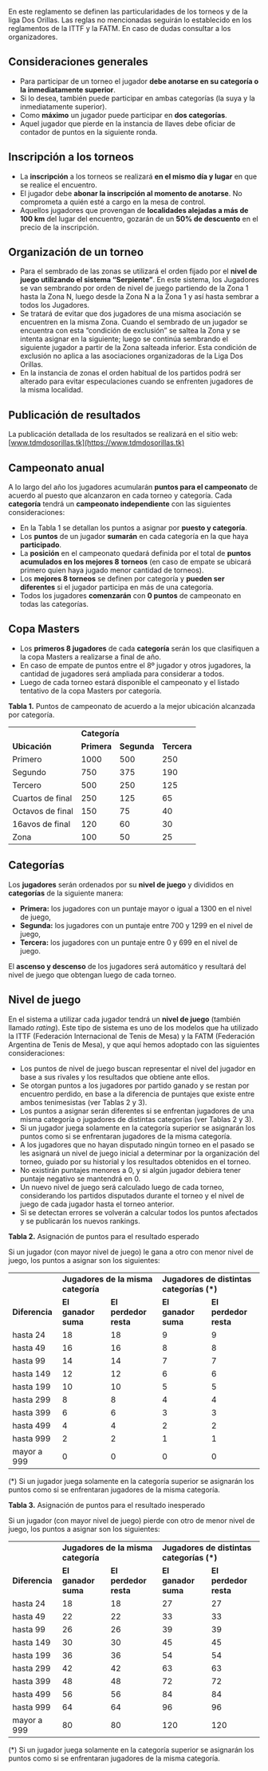 <!-- # Reglamento - Liga Dos Orillas 2022 -->

En este reglamento se definen las particularidades de los torneos y de la liga Dos Orillas. Las reglas no mencionadas seguirán lo establecido en los reglamentos de la ITTF y la FATM. En caso de dudas consultar a los organizadores.

## Consideraciones generales

* Para participar de un torneo el jugador **debe anotarse en su categoría o la inmediatamente superior**.
* Si lo desea, también puede participar en ambas categorías (la suya y la  inmediatamente superior).
* Como **máximo** un jugador puede participar en **dos categorías**.
* Aquel jugador que pierde en la instancia de llaves debe oficiar de contador de puntos en la siguiente ronda.

## Inscripción a los torneos

* La **inscripción** a los torneos se realizará **en el mismo día y lugar** en que se realice el encuentro.
* El jugador debe **abonar la inscripción al momento de anotarse**. No comprometa a quién esté a cargo en la mesa de control.
* Aquellos jugadores que provengan de **localidades alejadas a más de 100 km** del lugar del encuentro, gozarán de un **50% de descuento** en el precio de la inscripción.

## Organización de un torneo

* Para el sembrado de las zonas se utilizará el orden fijado por el **nivel de juego utilizando el sistema “Serpiente”**. En este sistema, los Jugadores se van sembrando por orden de nivel de juego partiendo de la Zona 1 hasta la Zona N, luego desde la Zona N a la Zona 1 y así hasta sembrar a todos los Jugadores.
* Se tratará de evitar que dos jugadores de una misma asociación se encuentren en la misma Zona. Cuando el sembrado de un jugador se encuentra con esta “condición de exclusión” se saltea la Zona y se intenta asignar en la siguiente; luego se continúa sembrando el siguiente jugador a partir de la Zona salteada inferior. Esta condición de exclusión no aplica a las asociaciones organizadoras de la Liga Dos Orillas.
* En la instancia de zonas el orden habitual de los partidos podrá ser alterado para evitar especulaciones cuando se enfrenten jugadores de la misma localidad.

## Publicación de resultados

La publicación detallada de los resultados se realizará en el sitio web: [www.tdmdosorillas.tk](https://www.tdmdosorillas.tk)

## Campeonato anual

A lo largo del año los jugadores acumularán **puntos para el campeonato** de acuerdo al puesto que alcanzaron en cada torneo y categoría. Cada **categoría** tendrá un **campeonato independiente** con las siguientes consideraciones:

* En la Tabla 1 se detallan los puntos a asignar por **puesto y categoría**.
* Los **puntos** de un jugador **sumarán** en cada categoría en la que haya **participado**.
* La **posición** en el campeonato quedará definida por el total de **puntos acumulados en los mejores 8** **torneos** (en caso de empate se ubicará primero quien haya jugado menor cantidad de torneos).
* Los **mejores 8 torneos** se definen por categoría y **pueden ser diferentes** si el jugador participa en más de una categoría.
* Todos los jugadores **comenzarán** con **0 puntos** de campeonato en todas las categorías.

## Copa Masters

* Los **primeros 8 jugadores** de cada **categoría** serán los que clasifiquen a la copa Masters a realizarse a final de año.
* En caso de empate de puntos entre el 8º jugador y otros jugadores, la cantidad de jugadores será ampliada para considerar a todos.
* Luego de cada torneo estará disponible el campeonato y el listado tentativo de la copa Masters por categoría.

**Tabla 1.** Puntos de campeonato de acuerdo a la mejor ubicación alcanzada por categoría.

<table>
  <tr>
   <td></td>
   <td colspan="3" ><strong>Categoría</strong></td>
  </tr>
  <tr>
   <td><strong>Ubicación</strong></td>
   <td><strong>Primera</strong></td>
   <td><strong>Segunda</strong></td>
   <td><strong>Tercera</strong></td>
  </tr>
  <tr>
   <td>Primero</td><td>1000</td><td>500</td><td>250</td>
  </tr>
  <tr>
   <td>Segundo</td><td>750</td><td>375</td><td>190</td>
  </tr>
  <tr>
   <td>Tercero</td><td>500</td><td>250</td><td>125</td>
  </tr>
  <tr>
   <td>Cuartos de final</td><td>250</td><td>125</td><td>65</td>
  </tr>
  <tr>
   <td>Octavos de final</td><td>150</td><td>75</td><td>40</td>
  </tr>
  <tr>
   <td>16avos de final</td><td>120</td><td>60</td><td>30</td>
  </tr>
  <tr>
   <td>Zona</td><td>100</td><td>50</td><td>25</td>
  </tr>
</table>

## Categorías

Los **jugadores** serán ordenados por su **nivel de juego** y divididos en **categorías** de la siguiente manera:

* **Primera:** los jugadores con un puntaje mayor o igual a 1300 en el nivel de juego,
* **Segunda:** los jugadores con un puntaje entre 700 y 1299 en el nivel de juego,
* **Tercera:** los jugadores con un puntaje entre 0 y 699 en el nivel de juego.

El **ascenso y descenso** de los jugadores será automático y resultará del nivel de juego que obtengan luego de cada torneo.

## Nivel de juego

En el sistema a utilizar cada jugador tendrá un **nivel de juego** (también llamado _rating_). Este tipo de sistema es uno de los modelos que ha utilizado la ITTF (Federación Internacional de Tenis de Mesa) y la FATM (Federación Argentina de Tenis de Mesa), y que aquí hemos adoptado con las siguientes consideraciones:

* Los puntos de nivel de juego buscan representar el nivel del jugador en base a sus rivales y los resultados que obtiene ante ellos.
* Se otorgan puntos a los jugadores por partido ganado y se restan por encuentro perdido, en base a la diferencia de puntajes que existe entre ambos tenimesistas (ver Tablas 2 y 3).
* Los puntos a asignar serán diferentes si se enfrentan jugadores de una misma categoría o jugadores de distintas categorías (ver Tablas 2 y 3).
* Si un jugador juega solamente en la categoría superior se asignarán los puntos como si se enfrentaran jugadores de la misma categoría.
* A los jugadores que no hayan disputado ningún torneo en el pasado se les asignará un nivel de juego inicial a determinar por la organización del torneo, guiado por su historial y los resultados obtenidos en el torneo.
* No existirán puntajes menores a 0, y si algún jugador debiera tener puntaje negativo se mantendrá en 0.
* Un nuevo nivel de juego será calculado luego de cada torneo, considerando los partidos disputados durante el torneo y el nivel de juego de cada jugador hasta el torneo anterior.
* Si se detectan errores se volverán a calcular todos los puntos afectados y se publicarán los nuevos rankings.

**Tabla 2.** Asignación de puntos para el resultado esperado

Si un jugador (con mayor nivel de juego) le gana a otro con menor nivel de juego, los puntos a asignar son los siguientes:

<table>
  <tr>
   <td></td>
   <td colspan="2" ><strong>Jugadores de la misma categoría</strong></td>
   <td colspan="2" ><strong>Jugadores de distintas categorías (*)</strong></td>
  </tr>
  <tr>
   <td><strong>Diferencia</strong></td>
   <td><strong>El ganador suma</strong></td>
   <td><strong>El perdedor resta</strong></td>
   <td><strong>El ganador suma</strong></td>
   <td><strong>El perdedor resta</strong></td>
  </tr>
  <tr>
   <td>hasta 24</td><td>18</td><td>18</td><td>9</td><td>9</td>
  </tr>
  <tr>
   <td>hasta 49</td><td>16</td><td>16</td><td>8</td><td>8</td>
  </tr>
  <tr>
   <td>hasta 99</td><td>14</td><td>14</td><td>7</td><td>7</td>
  </tr>
  <tr>
   <td>hasta 149</td><td>12</td><td>12</td><td>6</td><td>6</td>
  </tr>
  <tr>
   <td>hasta 199</td><td>10</td><td>10</td><td>5</td><td>5</td>
  </tr>
  <tr>
   <td>hasta 299</td><td>8</td><td>8</td><td>4</td><td>4</td>
  </tr>
  <tr>
   <td>hasta 399</td><td>6</td><td>6</td><td>3</td><td>3</td>
  </tr>
  <tr>
   <td>hasta 499</td><td>4</td><td>4</td><td>2</td><td>2</td>
  </tr>
  <tr>
   <td>hasta 999</td><td>2</td><td>2</td><td>1</td><td>1</td>
  </tr>
  <tr>
   <td>mayor a 999</td><td>0</td><td>0</td><td>0</td><td>0</td>
  </tr>
</table>

(*) Si un jugador juega solamente en la categoría superior se asignarán los puntos como si se enfrentaran jugadores de la misma categoría.

**Tabla 3.** Asignación de puntos para el resultado inesperado

Si un jugador (con mayor nivel de juego) pierde con otro de menor nivel de juego, los puntos a asignar son los siguientes:

<table>
  <tr>
   <td></td>
   <td colspan="2" ><strong>Jugadores de la misma categoría</strong></td>
   <td colspan="2" ><strong>Jugadores de distintas categorías (*)</strong></td>
  </tr>
  <tr>
   <td><strong>Diferencia</strong></td>
   <td><strong>El ganador suma</strong></td>
   <td><strong>El perdedor resta</strong></td>
   <td><strong>El ganador suma</strong></td>
   <td><strong>El perdedor resta</strong></td>
  </tr>
  <tr>
   <td>hasta 24</td><td>18</td><td>18</td><td>27</td><td>27</td>
  </tr>
  <tr>
   <td>hasta 49</td><td>22</td><td>22</td><td>33</td><td>33</td>
  </tr>
  <tr>
   <td>hasta 99</td><td>26</td><td>26</td><td>39</td><td>39</td>
  </tr>
  <tr>
   <td>hasta 149</td><td>30</td><td>30</td><td>45</td><td>45</td>
  </tr>
  <tr>
   <td>hasta 199</td><td>36</td><td>36</td><td>54</td><td>54</td>
  </tr>
  <tr>
   <td>hasta 299</td><td>42</td><td>42</td><td>63</td><td>63</td>
  </tr>
  <tr>
   <td>hasta 399</td><td>48</td><td>48</td><td>72</td><td>72</td>
  </tr>
  <tr>
   <td>hasta 499</td><td>56</td><td>56</td><td>84</td><td>84</td>
  </tr>
  <tr>
   <td>hasta 999</td><td>64</td><td>64</td><td>96</td><td>96</td>
  </tr>
  <tr>
   <td>mayor a 999</td><td>80</td><td>80</td><td>120</td><td>120</td>
  </tr>
</table>

(*) Si un jugador juega solamente en la categoría superior se asignarán los puntos como si se enfrentaran jugadores de la misma categoría.
